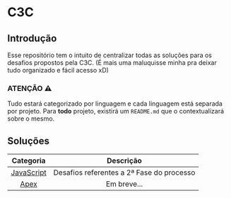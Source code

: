 # C3C

## Introdução

Esse repositório tem o intuito de centralizar todas as soluções para os desafios propostos pela C3C. (É mais uma maluquisse minha pra deixar tudo organizado e fácil acesso xD)

### ATENÇÃO ⚠

Tudo estará categorizado por linguagem e cada linguagem está separada por projeto. Para **todo** projeto, existirá um `README.md` que o contextualizará sobre o mesmo.

## Soluções

| Categoria | Descrição |
| :-----: | :--: |
| [JavaScript](/javascript) | Desafios referentes a 2ª Fase do processo | 
| [Apex](https://cdn.dicionariopopular.com/imagens/emoji-olho.jpg) | Em breve... |
